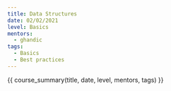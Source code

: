```yaml
---
title: Data Structures
date: 02/02/2021
level: Basics
mentors: 
  - ghandic
tags:
  - Basics
  - Best practices
---
```


{{ course_summary(title, date, level, mentors, tags) }}
